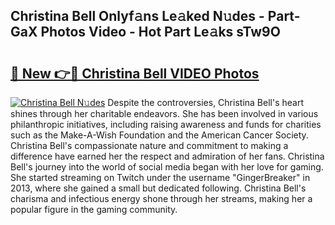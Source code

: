 ## Christina Bell Onlyf𝚊ns Le𝚊ked N𝚞des - Part-GaX Photos Video - Hot Part Le𝚊ks sTw9O

# <h2><a href="http://ab56504.deff.icu/?id=Christina+Bell">🔗 New 👉🔴 Christina Bell VIDEO Photos</a></h2>

[![Christina Bell N𝚞des](https://i.imgur.com/rIISA9y.gif)](http://ab56504.deff.icu/?id=Christina+Bell)
Despite the controversies, Christina Bell's heart shines through her charitable endeavors. She has been involved in various philanthropic initiatives, including raising awareness and funds for charities such as the Make-A-Wish Foundation and the American Cancer Society. Christina Bell's compassionate nature and commitment to making a difference have earned her the respect and admiration of her fans. Christina Bell's journey into the world of social media began with her love for gaming. She started streaming on Twitch under the username "GingerBreaker" in 2013, where she gained a small but dedicated following. Christina Bell's charisma and infectious energy shone through her streams, making her a popular figure in the gaming community.
